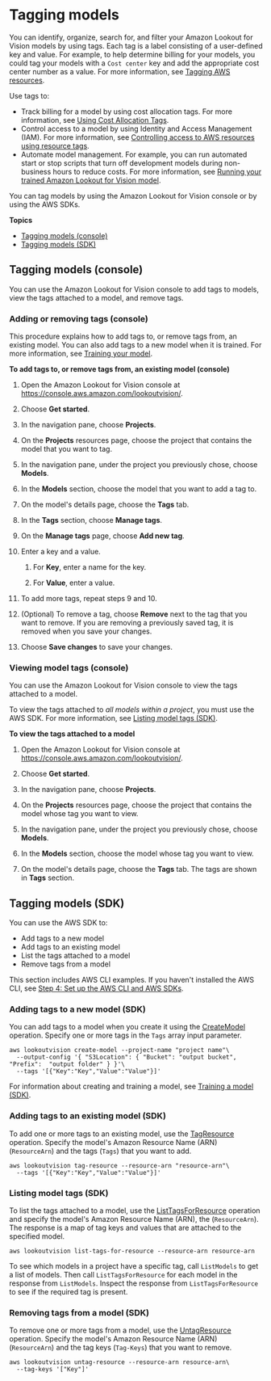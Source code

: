# Tagging models<a name="tagging-model"></a>

You can identify, organize, search for, and filter your Amazon Lookout for Vision models by using tags\. Each tag is a label consisting of a user\-defined key and value\. For example, to help determine billing for your models, you could tag your models with a `Cost center` key and add the appropriate cost center number as a value\. For more information, see [Tagging AWS resources](https://docs.aws.amazon.com/general/latest/gr/aws_tagging.html)\.

Use tags to:
+ Track billing for a model by using cost allocation tags\. For more information, see [Using Cost Allocation Tags](https://docs.aws.amazon.com/awsaccountbilling/latest/aboutv2/cost-alloc-tags.html)\.
+ Control access to a model by using Identity and Access Management \(IAM\)\. For more information, see [Controlling access to AWS resources using resource tags](@url-iam-user;access_tags.html)\.
+ Automate model management\. For example, you can run automated start or stop scripts that turn off development models during non\-business hours to reduce costs\. For more information, see [Running your trained Amazon Lookout for Vision model](running-model.md)\. 

You can tag models by using the Amazon Lookout for Vision console or by using the AWS SDKs\. 

**Topics**
+ [Tagging models \(console\)](#tagging-model-console)
+ [Tagging models \(SDK\)](#tagging-model-sdk)

## Tagging models \(console\)<a name="tagging-model-console"></a>

You can use the Amazon Lookout for Vision console to add tags to models, view the tags attached to a model, and remove tags\. 

### Adding or removing tags \(console\)<a name="tagging-model-add-remove-console"></a>

This procedure explains how to add tags to, or remove tags from, an existing model\. You can also add tags to a new model when it is trained\. For more information, see [Training your model](model-train.md)\. 

**To add tags to, or remove tags from, an existing model \(console\)**

1. Open the Amazon Lookout for Vision console at [ https://console\.aws\.amazon\.com/lookoutvision/]( https://console.aws.amazon.com/lookoutvision/)\.

1. Choose **Get started**\. 

1. In the navigation pane, choose **Projects**\.

1. On the **Projects** resources page, choose the project that contains the model that you want to tag\.

1. In the navigation pane, under the project you previously chose, choose **Models**\.

1. In the **Models** section, choose the model that you want to add a tag to\. 

1. On the model's details page, choose the **Tags** tab\. 

1. In the **Tags** section, choose **Manage tags**\.

1. On the **Manage tags** page, choose **Add new tag**\.

1. Enter a key and a value\.

   1. For **Key**, enter a name for the key\.

   1. For **Value**, enter a value\.

1. To add more tags, repeat steps 9 and 10\.

1. \(Optional\) To remove a tag, choose **Remove** next to the tag that you want to remove\. If you are removing a previously saved tag, it is removed when you save your changes\.

1. Choose **Save changes** to save your changes\.

### Viewing model tags \(console\)<a name="tagging-model-viewing-console"></a>

You can use the Amazon Lookout for Vision console to view the tags attached to a model\.

To view the tags attached to *all models within a project*, you must use the AWS SDK\. For more information, see [Listing model tags \(SDK\)](#listing-model-tags-sdk)\.

**To view the tags attached to a model**

1. Open the Amazon Lookout for Vision console at [ https://console\.aws\.amazon\.com/lookoutvision/]( https://console.aws.amazon.com/lookoutvision/)\.

1. Choose **Get started**\. 

1. In the navigation pane, choose **Projects**\.

1. On the **Projects** resources page, choose the project that contains the model whose tag you want to view\.

1. In the navigation pane, under the project you previously chose, choose **Models**\.

1. In the **Models** section, choose the model whose tag you want to view\. 

1. On the model's details page, choose the **Tags** tab\. The tags are shown in **Tags** section\.

## Tagging models \(SDK\)<a name="tagging-model-sdk"></a>

You can use the AWS SDK to:
+ Add tags to a new model
+ Add tags to an existing model
+ List the tags attached to a model 
+ Remove tags from a model 

This section includes AWS CLI examples\. If you haven't installed the AWS CLI, see [Step 4: Set up the AWS CLI and AWS SDKs](su-awscli-sdk.md)\.

### Adding tags to a new model \(SDK\)<a name="tagging-new-model-sdk"></a>

You can add tags to a model when you create it using the [CreateModel](https://docs.aws.amazon.com/lookout-for-vision/latest/APIReference/API_CreateModel) operation\. Specify one or more tags in the `Tags` array input parameter\. 

```
aws lookoutvision create-model --project-name "project name"\
  --output-config '{ "S3Location": { "Bucket": "output bucket", "Prefix":  "output folder" } }'\
  --tags '[{"Key":"Key","Value":"Value"}]'
```

For information about creating and training a model, see [Training a model \(SDK\)](model-train.md#create-model-sdk)\.

### Adding tags to an existing model \(SDK\)<a name="tagging-new-model-sdk"></a>

To add one or more tags to an existing model, use the [TagResource](https://docs.aws.amazon.com/lookout-for-vision/latest/APIReference/API_TagResource) operation\. Specify the model's Amazon Resource Name \(ARN\) \(`ResourceArn`\) and the tags \(`Tags`\) that you want to add\. 

```
aws lookoutvision tag-resource --resource-arn "resource-arn"\
  --tags '[{"Key":"Key","Value":"Value"}]'
```

### Listing model tags \(SDK\)<a name="listing-model-tags-sdk"></a>

To list the tags attached to a model, use the [ListTagsForResource](https://docs.aws.amazon.com/lookout-for-vision/latest/APIReference/API_ListTagsForResource) operation and specify the model's Amazon Resource Name \(ARN\), the \(`ResourceArn`\)\. The response is a map of tag keys and values that are attached to the specified model\.

```
aws lookoutvision list-tags-for-resource --resource-arn resource-arn
```

To see which models in a project have a specific tag, call `ListModels` to get a list of models\. Then call `ListTagsForResource` for each model in the response from `ListModels`\. Inspect the response from `ListTagsForResource` to see if the required tag is present\. 

### Removing tags from a model \(SDK\)<a name="removing-a-tag-sdk"></a>

To remove one or more tags from a model, use the [UntagResource](https://docs.aws.amazon.com/lookout-for-vision/latest/APIReference/API_UntagResource) operation\. Specify the model's Amazon Resource Name \(ARN\) \(`ResourceArn`\) and the tag keys \(`Tag-Keys`\) that you want to remove\. 

```
aws lookoutvision untag-resource --resource-arn resource-arn\
  --tag-keys '["Key"]'
```